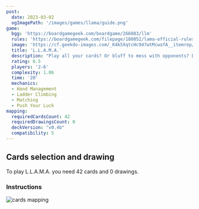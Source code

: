 ```yaml
---
post: 
  date: 2023-03-02
  ogImagePath: '/images/games/llama/guide.png'
game:
  bgg: 'https://boardgamegeek.com/boardgame/266083/llm'
  rules: 'https://boardgamegeek.com/filepage/180052/lama-official-rules'
  image: 'https://cf.geekdo-images.com/_K4k5XqtcHc947wtMcwafA__itemrep/img/npajGySTXRLgC7nfZemMWaBrccU=/fit-in/246x300/filters:strip_icc()/pic4961695.jpg'
  title: 'L.L.A.M.A.'
  description: "Play all your cards? Or bluff to mess with opponents? Don't get stuck with a llama!"
  rating: 6.5
  players: '2-6'
  complexity: 1.06
  time: '20'
  mechanics:
  - Hand Management
  - Ladder Climbing
  - Matching
  - Push Your Luck 
mapping:
  requiredCardsCount: 42
  requiredDrawingsCount: 0
  deckVersion: "v0.4b"
  compatibility: 5
---
```


## Cards selection and drawing

To play L.L.A.M.A. you need 42 cards and 0 drawings.

### Instructions

![cards mapping](/images/games/llama/guide.png)

